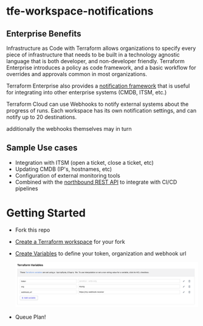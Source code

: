 # tfe-workspace-notifications

## Enterprise Benefits

Infrastructure as Code with Terraform allows organizations to specify every piece of infrastructure
that needs to be built in a technology agnostic language that is both developer, and non-developer
friendly.  Terraform Enterprise introduces a policy as code framework, and a basic workflow for
overrides and approvals common in most organizations.

Terraform Enterprise also provides a [notification framework](https://www.terraform.io/docs/cloud/workspaces/notifications.html) that
is useful for integrating into other enterprise systems (CMDB, ITSM, etc.)

Terraform Cloud can use Webhooks to notify external systems about the progress of runs. Each workspace has its own notification settings, and can notify up to 20 destinations.

additionally the webhooks themselves may in turn


## Sample Use cases

* Integration with ITSM (open a ticket, close a ticket, etc)
* Updating CMDB (IP's, hostnames, etc)
* Configuration of external monitoring tools
* Combined with the [northbound REST API](https://www.terraform.io/docs/cloud/api/index.html) to integrate with CI/CD pipelines




# Getting Started

* Fork this repo  
* [Create a Terraform workspace](https://www.terraform.io/docs/cloud/workspaces/creating.html) for your fork
* [Create Variables](https://www.terraform.io/docs/cloud/workspaces/variables.html) to define your token, organization and webhook url

  ![variables screenshot](./assets/variables.png)

* Queue Plan!
